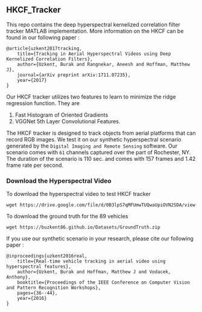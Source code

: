 ## HKCF_Tracker
This repo contains the deep hyperspectral kernelized correlation filter tracker MATLAB implementation. More information on the HKCF
can be found in our following paper :

	@article{uzkent2017tracking,
  		title={Tracking in Aerial Hyperspectral Videos using Deep Kernelized Correlation Filters},
  		author={Uzkent, Burak and Rangnekar, Aneesh and Hoffman, Matthew J},
  		journal={arXiv preprint arXiv:1711.07235},
  		year={2017}
	}

Our HKCF tracker utilizes two features to learn to minimize the ridge regression function. They are
1. Fast Histogram of Oriented Gradients
2. VGGNet 5th Layer Convolutional Features.

The HKCF tracker is designed to track objects from aerial platforms that can record RGB images. We test it
on our synthetic hyperspectral scenario generated by the `Digital Imaging and Remote Sensing` software. 
Our scenario comes with `61` channels captured over the part of Rochester, NY. The duration of the 
scenario is 110 sec. and comes with 157 frames and 1.42 frame rate per second. 

### Download the Hyperspectral Video

To download the hyperspectral video to test HKCF tracker
```
wget https://drive.google.com/file/d/0B3lpS7qMFUmwTUQwaUpiOVN2SDA/view
```

To download the ground truth for the 89 vehicles
```
wget https://buzkent86.github.io/Datasets/GroundTruth.zip
```

If you use our synthetic scenario in your research, please cite our following paper :

	@inproceedings{uzkent2016real,
  		title={Real-time vehicle tracking in aerial video using hyperspectral features},
  		author={Uzkent, Burak and Hoffman, Matthew J and Vodacek, Anthony},
  		booktitle={Proceedings of the IEEE Conference on Computer Vision and Pattern Recognition Workshops},
  		pages={36--44},
  		year={2016}
	}


